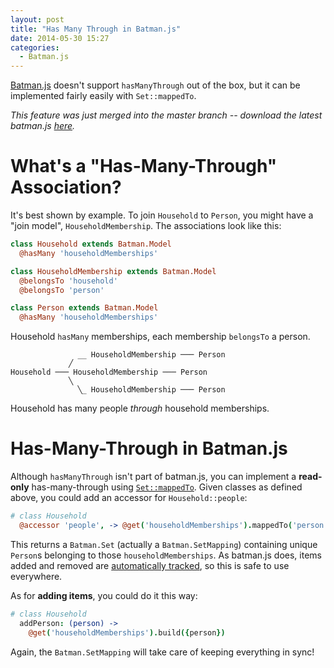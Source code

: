 ```yaml
---
layout: post
title: "Has Many Through in Batman.js"
date: 2014-05-30 15:27
categories:
  - Batman.js
---
```


[Batman.js](http://batmanjs.org) doesn't support `hasManyThrough` out of the box, but it can be implemented fairly easily with `Set::mappedTo`.

<!-- more -->

_This feature was just merged into the master branch -- download the latest batman.js [here](http://batmanjs.org/download.html)._

# What's a "Has-Many-Through" Association?

It's best shown by example. To join `Household` to `Person`, you might have a "join model", `HouseholdMembership`. The associations look like this:

```coffeescript
class Household extends Batman.Model
  @hasMany 'householdMemberships'

class HouseholdMembership extends Batman.Model
  @belongsTo 'household'
  @belongsTo 'person'

class Person extends Batman.Model
  @hasMany 'householdMemberships'
```

Household `hasMany` memberships, each membership `belongsTo` a person.

```
               __ HouseholdMembership ─── Person
             ╱
Household ─── HouseholdMembership ─── Person
             ╲
               ╲_ HouseholdMembership ─── Person
```

Household has many people _through_ household memberships.

# Has-Many-Through in Batman.js

Although `hasManyThrough` isn't part of batman.js, you can implement a __read-only__ has-many-through using [`Set::mappedTo`](http://batmanjs.org/docs/api/batman.set.html#prototype_function_mappedto). Given classes as defined above, you could add an accessor for `Household::people`:

```coffeescript
# class Household
  @accessor 'people', -> @get('householdMemberships').mappedTo('person')
```

This returns a `Batman.Set` (actually a `Batman.SetMapping`) containing unique `Person`s belonging to those `householdMemberships`. As batman.js does, items added and removed are [automatically tracked](rmosolgo.github.io/blog/2014/04/20/automatic-source-tracking-in-batman-dot-js/), so this is safe to use everywhere.

As for __adding items__, you could do it this way:

```coffeescript
# class Household
  addPerson: (person) ->
    @get('householdMemberships').build({person})
```

Again, the `Batman.SetMapping` will take care of keeping everything in sync!
